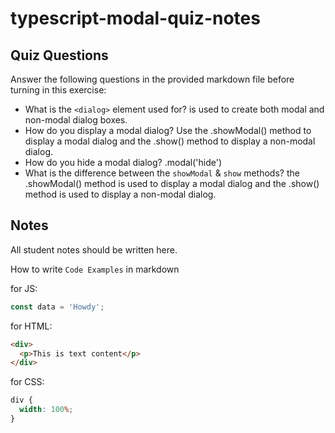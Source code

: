 # typescript-modal-quiz-notes

## Quiz Questions

Answer the following questions in the provided markdown file before turning in this exercise:

- What is the `<dialog>` element used for?
  is used to create both modal and non-modal dialog boxes.
- How do you display a modal dialog?
  Use the .showModal() method to display a modal dialog and the .show() method to display a non-modal dialog.
- How do you hide a modal dialog?
  .modal('hide')
- What is the difference between the `showModal` & `show` methods?
  the .showModal() method is used to display a modal dialog and the .show() method is used to display a non-modal dialog.

## Notes

All student notes should be written here.

How to write `Code Examples` in markdown

for JS:

```javascript
const data = 'Howdy';
```

for HTML:

```html
<div>
  <p>This is text content</p>
</div>
```

for CSS:

```css
div {
  width: 100%;
}
```
